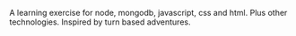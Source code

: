 A learning exercise for node, mongodb, javascript, css and html. Plus other technologies. Inspired by turn based adventures.
